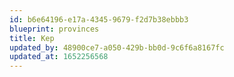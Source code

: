 ```yaml
---
id: b6e64196-e17a-4345-9679-f2d7b38ebbb3
blueprint: provinces
title: Kep
updated_by: 48900ce7-a050-429b-bb0d-9c6f6a8167fc
updated_at: 1652256568
---
```

